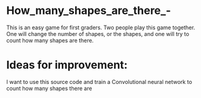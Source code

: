 # How_many_shapes_are_there_-
This is an easy game for first graders. Two people play this game together. One will change the number of shapes, or the shapes, and one will try to count how many shapes are there.

# Ideas for improvement:
I want to use this source code and train a Convolutional neural network to count how many shapes there are
